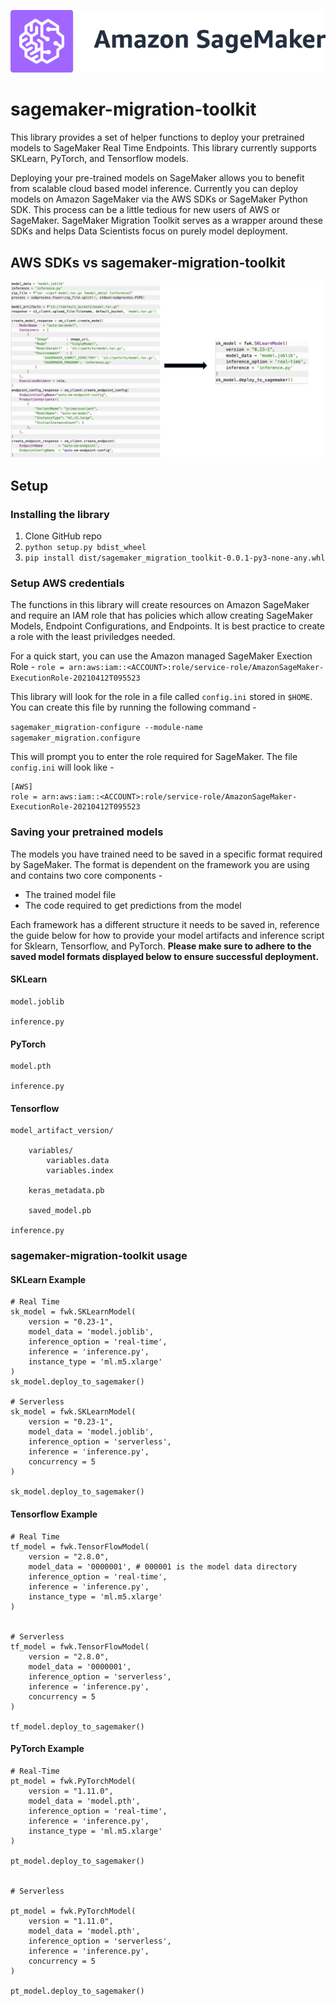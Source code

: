 ![SageMaker](images/sagemaker-banner.png)

# sagemaker-migration-toolkit

This library provides a set of helper functions to deploy your pretrained models to SageMaker Real Time Endpoints. This library currently supports SKLearn, PyTorch, and Tensorflow models. 

Deploying your pre-trained models on SageMaker allows you to benefit from scalable cloud based model inference. Currently you can deploy models on Amazon SageMaker via the AWS SDKs or SageMaker Python SDK. This process can be a little tedious for new users of AWS or SageMaker. SageMaker Migration Toolkit serves as a wrapper around these SDKs and helps Data Scientists focus on purely model deployment.

## AWS SDKs vs sagemaker-migration-toolkit
![SageMaker](images/teleport-code.png)

## Setup

### Installing the library
1. Clone GitHub repo
2. `python setup.py bdist_wheel`
3. `pip install dist/sagemaker_migration_toolkit-0.0.1-py3-none-any.whl`

### Setup AWS credentials
The functions in this library will create resources on Amazon SageMaker and require an IAM role that has policies which allow creating SageMaker Models, Endpoint Configurations, and Endpoints. It is best practice to create a role with the least priviledges needed. 

For a quick start, you can use the Amazon managed SageMaker Exection Role - 
`role = arn:aws:iam::<ACCOUNT>:role/service-role/AmazonSageMaker-ExecutionRole-20210412T095523`

This library will look for the role in a file called `config.ini` stored in `$HOME`. You can create this file by running the following command - 

`sagemaker_migration-configure --module-name sagemaker_migration.configure`

This will prompt you to enter the role required for SageMaker. The file `config.ini` will look like - 

```
[AWS]
role = arn:aws:iam::<ACCOUNT>:role/service-role/AmazonSageMaker-ExecutionRole-20210412T095523
```

### Saving your pretrained models

The models you have trained need to be saved in a specific format required by SageMaker. The format is dependent on the framework you are using and contains two core components -
* The trained model file
* The code required to get predictions from the model

Each framework has a different structure it needs to be saved in, reference the guide below for how to provide your model artifacts and inference script for Sklearn, Tensorflow, and PyTorch. **Please make sure to adhere to the saved model formats displayed below to ensure successful deployment.**

#### SKLearn
```
model.joblib

inference.py
```
#### PyTorch
```
model.pth

inference.py
```

#### Tensorflow
```
model_artifact_version/

    variables/
        variables.data
        variables.index

    keras_metadata.pb
    
    saved_model.pb
    
inference.py
```

### sagemaker-migration-toolkit usage

#### SKLearn Example
```
# Real Time
sk_model = fwk.SKLearnModel(
    version = "0.23-1", 
    model_data = 'model.joblib',
    inference_option = 'real-time',
    inference = 'inference.py',
    instance_type = 'ml.m5.xlarge'
)
sk_model.deploy_to_sagemaker()

# Serverless
sk_model = fwk.SKLearnModel(
    version = "0.23-1", 
    model_data = 'model.joblib',
    inference_option = 'serverless',
    inference = 'inference.py',
    concurrency = 5
)

sk_model.deploy_to_sagemaker()
```

#### Tensorflow Example
```
# Real Time
tf_model = fwk.TensorFlowModel(
    version = "2.8.0", 
    model_data = '0000001', # 000001 is the model data directory
    inference_option = 'real-time',
    inference = 'inference.py',
    instance_type = 'ml.m5.xlarge'
)


# Serverless
tf_model = fwk.TensorFlowModel(
    version = "2.8.0", 
    model_data = '0000001',
    inference_option = 'serverless',
    inference = 'inference.py',
    concurrency = 5
)

tf_model.deploy_to_sagemaker()
```

#### PyTorch Example
```
# Real-Time
pt_model = fwk.PyTorchModel(
    version = "1.11.0", 
    model_data = 'model.pth',
    inference_option = 'real-time',
    inference = 'inference.py',
    instance_type = 'ml.m5.xlarge'
)

pt_model.deploy_to_sagemaker()


# Serverless

pt_model = fwk.PyTorchModel(
    version = "1.11.0", 
    model_data = 'model.pth',
    inference_option = 'serverless',
    inference = 'inference.py',
    concurrency = 5
)

pt_model.deploy_to_sagemaker()
```
